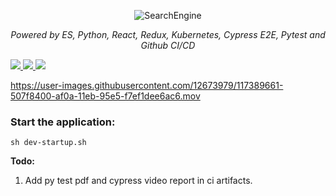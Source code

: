 <p align="center">
  <img src="https://i.imgur.com/j0ZQqwV.png" alt="SearchEngine">
</p>
<p align="center">
    <em>Powered by ES, Python, React, Redux, Kubernetes, Cypress E2E, Pytest and Github CI/CD</em>
</p>
<p align="center">




<p>
  <a href="https://github.com/dineshsonachalam/tech-courses-search-engine/actions" alt="CI/CD status">
      <img src="https://github.com/dineshsonachalam/tech-courses-search-engine/actions/workflows/k8-deploy.yml/badge.svg" />
  </a>
  <a href="https://www.python.org/downloads/release/python-390/" alt="Python 3.9">
      <img src="https://img.shields.io/badge/python-3.9-blue.svg" />
  </a>
  <a href="https://hub.docker.com/repository/docker/dineshsonachalam/tech-courses-search-engine-backend" alt="Docker pulls">
      <img src="https://img.shields.io/docker/pulls/dineshsonachalam/tech-courses-search-engine-backend.svg" />
  </a>
</p>
 

https://user-images.githubusercontent.com/12673979/117389661-507f8400-af0a-11eb-95e5-f7ef1dee6ac6.mov

### Start the application:
```
sh dev-startup.sh
```
**Todo:**
1. Add py test pdf and cypress video report in ci artifacts.
